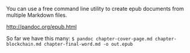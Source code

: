 You can use a free command line utility to create epub documents from multiple Markdown files. 

http://pandoc.org/epub.html

So far we have this many:
`$ pandoc chapter-cover-page.md chapter-blockchain.md chapter-final-word.md -o out.epub`

